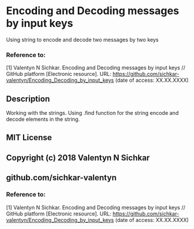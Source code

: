 # Encoding and Decoding messages by input keys
Using string to encode and decode two messages by two keys

### Reference to:
[1] Valentyn N Sichkar. Encoding and Decoding messages by input keys // GitHub platform [Electronic resource]. URL: https://github.com/sichkar-valentyn/Encoding_Decoding_by_input_keys (date of access: XX.XX.XXXX)

## Description
Working with the strings. Using .find function for the string encode and decode elements in the string.

## MIT License
## Copyright (c) 2018 Valentyn N Sichkar
## github.com/sichkar-valentyn
### Reference to:
[1] Valentyn N Sichkar. Encoding and Decoding messages by input keys // GitHub platform [Electronic resource]. URL: https://github.com/sichkar-valentyn/Encoding_Decoding_by_input_keys (date of access: XX.XX.XXXX)
